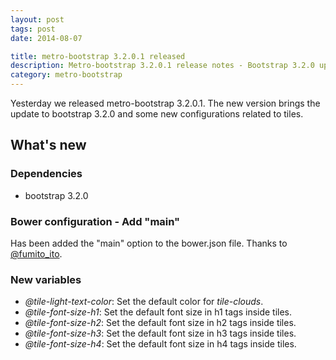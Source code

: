```yaml
---
layout: post
tags: post
date: 2014-08-07

title: metro-bootstrap 3.2.0.1 released
description: Metro-bootstrap 3.2.0.1 release notes - Bootstrap 3.2.0 update, Bower main configuration, and new tile font size variables.
category: metro-bootstrap
---
```


Yesterday we released metro-bootstrap 3.2.0.1. The new version brings the update to bootstrap 3.2.0 and some new configurations related to tiles.

## What's new

### Dependencies

- bootstrap 3.2.0

### Bower configuration - Add "main"

Has been added the "main" option to the bower.json file. Thanks to [@fumito_ito](https://github.com/fumitoito).

### New variables

- _@tile-light-text-color_: Set the default color for _tile-clouds_.
- _@tile-font-size-h1_: Set the default font size in h1 tags inside tiles.
- _@tile-font-size-h2_: Set the default font size in h2 tags inside tiles.
- _@tile-font-size-h3_: Set the default font size in h3 tags inside tiles.
- _@tile-font-size-h4_: Set the default font size in h4 tags inside tiles.
